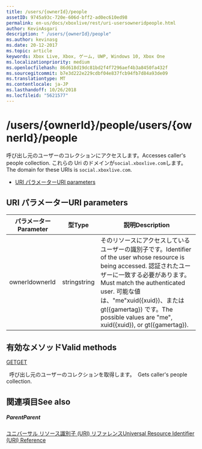 ```yaml
---
title: /users/{ownerId}/people
assetID: 9745a93c-720e-606d-bff2-ad0ec610ed98
permalink: en-us/docs/xboxlive/rest/uri-usersowneridpeople.html
author: KevinAsgari
description: " /users/{ownerId}/people"
ms.author: kevinasg
ms.date: 20-12-2017
ms.topic: article
keywords: Xbox Live, Xbox, ゲーム, UWP, Windows 10, Xbox One
ms.localizationpriority: medium
ms.openlocfilehash: 86d618d19dc81bd2f4f7296aef4b3a8450fa432f
ms.sourcegitcommit: b7e3d222e229cdbf04e837fcb94fb7d84a93de09
ms.translationtype: MT
ms.contentlocale: ja-JP
ms.lasthandoff: 10/26/2018
ms.locfileid: "5621577"
---
```

# <a name="usersowneridpeople"></a><span data-ttu-id="f8bb8-104">/users/{ownerId}/people</span><span class="sxs-lookup"><span data-stu-id="f8bb8-104">/users/{ownerId}/people</span></span>
<span data-ttu-id="f8bb8-105">呼び出し元のユーザーのコレクションにアクセスします。</span><span class="sxs-lookup"><span data-stu-id="f8bb8-105">Accesses caller's people collection.</span></span> <span data-ttu-id="f8bb8-106">これらの Uri のドメインが`social.xboxlive.com`します。</span><span class="sxs-lookup"><span data-stu-id="f8bb8-106">The domain for these URIs is `social.xboxlive.com`.</span></span>
 
  * [<span data-ttu-id="f8bb8-107">URI パラメーター</span><span class="sxs-lookup"><span data-stu-id="f8bb8-107">URI parameters</span></span>](#ID4EV)
 
<a id="ID4EV"></a>

 
## <a name="uri-parameters"></a><span data-ttu-id="f8bb8-108">URI パラメーター</span><span class="sxs-lookup"><span data-stu-id="f8bb8-108">URI parameters</span></span>
 
| <span data-ttu-id="f8bb8-109">パラメーター</span><span class="sxs-lookup"><span data-stu-id="f8bb8-109">Parameter</span></span>| <span data-ttu-id="f8bb8-110">型</span><span class="sxs-lookup"><span data-stu-id="f8bb8-110">Type</span></span>| <span data-ttu-id="f8bb8-111">説明</span><span class="sxs-lookup"><span data-stu-id="f8bb8-111">Description</span></span>| 
| --- | --- | --- | 
| <span data-ttu-id="f8bb8-112">ownerId</span><span class="sxs-lookup"><span data-stu-id="f8bb8-112">ownerId</span></span>| <span data-ttu-id="f8bb8-113">string</span><span class="sxs-lookup"><span data-stu-id="f8bb8-113">string</span></span>| <span data-ttu-id="f8bb8-114">そのリソースにアクセスしているユーザーの識別子です。</span><span class="sxs-lookup"><span data-stu-id="f8bb8-114">Identifier of the user whose resource is being accessed.</span></span> <span data-ttu-id="f8bb8-115">認証されたユーザーに一致する必要があります。</span><span class="sxs-lookup"><span data-stu-id="f8bb8-115">Must match the authenticated user.</span></span> <span data-ttu-id="f8bb8-116">可能な値は、"me"xuid({xuid})、または gt({gamertag}) です。</span><span class="sxs-lookup"><span data-stu-id="f8bb8-116">The possible values are "me", xuid({xuid}), or gt({gamertag}).</span></span>| 
  
<a id="ID4EOB"></a>

 
## <a name="valid-methods"></a><span data-ttu-id="f8bb8-117">有効なメソッド</span><span class="sxs-lookup"><span data-stu-id="f8bb8-117">Valid methods</span></span>

[<span data-ttu-id="f8bb8-118">GET</span><span class="sxs-lookup"><span data-stu-id="f8bb8-118">GET</span></span>](uri-usersowneridpeopleget.md)

<span data-ttu-id="f8bb8-119">&nbsp;&nbsp;呼び出し元のユーザーのコレクションを取得します。</span><span class="sxs-lookup"><span data-stu-id="f8bb8-119">&nbsp;&nbsp;Gets caller's people collection.</span></span>
 
<a id="ID4EYB"></a>

 
## <a name="see-also"></a><span data-ttu-id="f8bb8-120">関連項目</span><span class="sxs-lookup"><span data-stu-id="f8bb8-120">See also</span></span>
 
<a id="ID4E1B"></a>

 
##### <a name="parent"></a><span data-ttu-id="f8bb8-121">Parent</span><span class="sxs-lookup"><span data-stu-id="f8bb8-121">Parent</span></span> 

[<span data-ttu-id="f8bb8-122">ユニバーサル リソース識別子 (URI) リファレンス</span><span class="sxs-lookup"><span data-stu-id="f8bb8-122">Universal Resource Identifier (URI) Reference</span></span>](../atoc-xboxlivews-reference-uris.md)

   